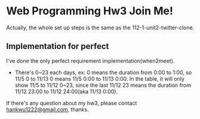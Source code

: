 # Web Programming Hw3 Join Me!
Actually, the whole set up steps is the same as the 112-1-unit2-twitter-clone.


## Implementation for perfect
I've done the only perfect requirement implementation(when2meet).

- There's 0~23 each days, ex: 0 means the duration from 0:00 to 1:00, so 11/5 0 to 11/13 0 means 11/5 0:00 to 11/13 0:00. In the table, it will only show 11/5 to 11/12 0~23, since the last 11/12 23 means the duration from 11/12 23:00 to 11/12 24:00(aka 11/13 0:00).
  
If there's any question about my hw3, please contact hankwu1222@gmail.com, thanks.

  

